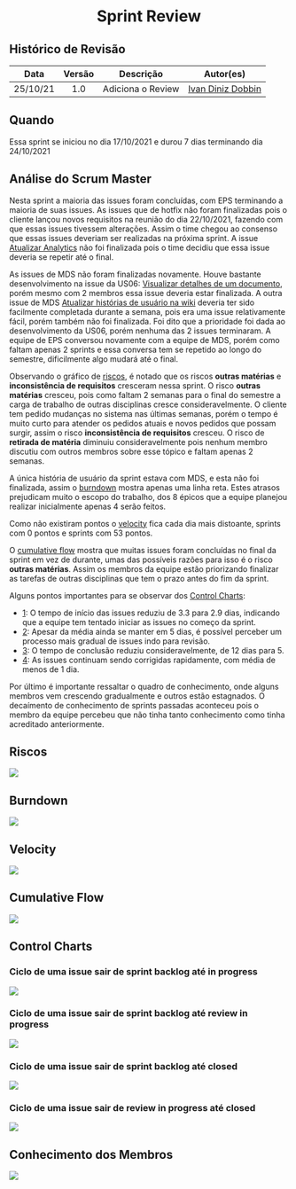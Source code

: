 <h1 style="text-align: center">Sprint Review</h1>

## Histórico de Revisão
| Data | Versão | Descrição | Autor(es)|
|:----:|:------:|:---------:|:--------:|
| 25/10/21 | 1.0 | Adiciona o Review | [Ivan Diniz Dobbin](https://github.com/darmsDD) |

## Quando
Essa sprint se iniciou no dia 17/10/2021 e durou 7 dias terminando dia 24/10/2021

## Análise do Scrum Master


Nesta sprint a maioria das issues foram concluídas, com EPS terminando a maioria de suas issues. As issues que de hotfix não foram finalizadas pois o cliente lançou novos requisitos na reunião do dia 22/10/2021, fazendo com que essas issues tivessem alterações. Assim o time chegou ao consenso que essas issues deveriam ser realizadas na próxima sprint. A issue [Atualizar Analytics](https://github.com/fga-eps-mds/2021.1-pc-go1/issues/142) não foi finalizada pois o time decidiu que essa issue deveria se repetir até o final. 

As issues de MDS não foram finalizadas novamente. Houve bastante desenvolvimento na issue da US06: [Visualizar detalhes de um documento](https://github.com/fga-eps-mds/2021.1-pc-go1/issues/53), porém mesmo com 2 membros essa issue deveria estar finalizada. A outra issue de MDS [Atualizar histórias de usuário na wiki](https://github.com/fga-eps-mds/2021.1-pc-go1/issues/134) deveria ter sido facilmente completada durante a semana, pois era uma issue relativamente fácil, porém também não foi finalizada. Foi dito que a prioridade foi dada ao desenvolvimento da US06, porém nenhuma das 2 issues terminaram. A equipe de EPS conversou novamente com a equipe de MDS, porém como faltam apenas 2 sprints e essa conversa tem se repetido ao longo do semestre, dificilmente algo mudará até o final.


Observando o gráfico de [riscos](#riscos), é notado que os riscos **outras matérias** e **inconsistência de requisitos** cresceram nessa sprint. O risco  **outras matérias** cresceu, pois como faltam 2 semanas para o final do semestre a carga de trabalho de outras disciplinas cresce consideravelmente. O cliente tem pedido mudanças no sistema nas últimas semanas, porém o tempo é muito curto para atender os pedidos atuais e novos pedidos que possam surgir, assim o risco **inconsistência de requisitos** cresceu. O risco de **retirada de matéria** diminuiu consideravelmente pois nenhum membro discutiu com outros membros sobre esse tópico e faltam apenas 2 semanas.

A única história de usuário da sprint estava com MDS, e esta não foi finalizada, assim o [burndown](#burndown) mostra apenas uma linha reta. Estes atrasos prejudicam muito o escopo do trabalho, dos 8 épicos que a equipe planejou realizar inicialmente apenas 4 serão feitos.

Como não existiram pontos o [velocity](#velocity) fica cada dia mais distoante, sprints com 0 pontos e sprints com 53 pontos.

O [cumulative flow](#cumulative-flow) mostra que muitas issues foram concluídas no final da sprint em vez de durante, umas das possíveis razões para isso é o risco **outras matérias**. Assim os membros da equipe estão priorizando finalizar as tarefas de outras disciplinas que tem o prazo antes do fim da sprint.


Alguns pontos importantes para se observar dos [Control Charts](#control-charts):
    
- [1](#ciclo-de-uma-issue-sair-de-sprint-backlog-ate-in-progress): O tempo de início das issues reduziu de 3.3 para 2.9 dias, indicando que a equipe tem tentado iniciar as issues no começo da sprint. 
- [2](#ciclo-de-uma-issue-sair-de-sprint-backlog-ate-review-in-progress): Apesar da média ainda se manter em 5 dias, é possível perceber um processo mais gradual de issues indo para revisão.
- [3](#ciclo-de-uma-issue-sair-de-sprint-backlog-ate-closed): O tempo de conclusão reduziu consideravelmente, de 12 dias para 5.  
- [4](#ciclo-de-uma-issue-sair-de-review-in-progress-ate-closed): As issues continuam sendo corrigidas rapidamente, com média de menos de 1 dia. 
 
Por último é importante ressaltar o quadro de conhecimento, onde alguns membros vem crescendo gradualmente e outros estão estagnados. O decaímento de conhecimento de sprints passadas aconteceu pois o membro da equipe percebeu que não tinha tanto conhecimento como tinha acreditado anteriormente.


## Riscos

[![](riscos.png)](riscos.png)

## Burndown
[![](burndown.png)](burndown.png)

## Velocity
[![](velocity.png)](velocity.png)

## Cumulative Flow
[![](cumulative.png)](cumulative.png)

## Control Charts

### Ciclo de uma issue sair de sprint backlog até in progress
[![](backlog_progress.png)](backlog_progress.png)


### Ciclo de uma issue sair de sprint backlog até review in progress
[![](backlog_review.png)](backlog_review.png)

### Ciclo de uma issue sair de sprint backlog até closed
[![](backlog_closed.png)](backlog_closed.png)

### Ciclo de uma issue sair de review in progress até closed
[![](review_closed.png)](review_closed.png)

## Conhecimento dos Membros
[![](melhoria.png)](melhoria.png)




